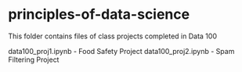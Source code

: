 # principles-of-data-science
This folder contains files of class projects completed in Data 100

  data100_proj1.ipynb - Food Safety Project
  data100_proj2.ipynb - Spam Filtering Project
